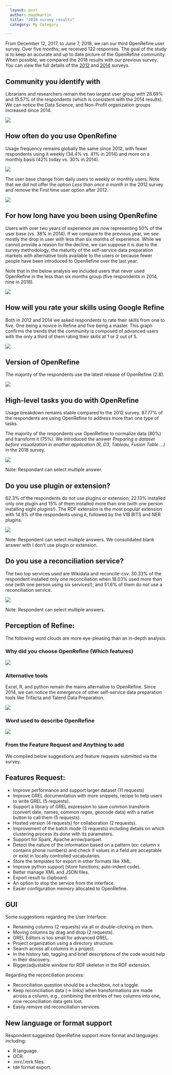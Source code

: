 ```yaml
---
  layout: post
  author: magdmartin
  title: "2018 survey results"
  category: My Category

---
```


From December 12, 2017, to June 7, 2018, we ran our third OpenRefine user survey.  Over five months; we received 122 responses. The goal of the study is to keep an accurate and up to date picture of the OpenRefine community. When possible, we compared the 2018 results with our previous survey. You can view the full details of the [2012](http://googlerefine.blogspot.ca/2012/10/google-refine-usage-survey-results.html) and [2014](http://openrefine.org/my%20category/2014/08/29/2014-survey-results.html) surveys.

## Community you identify with

Librarians and researchers remain the two largest user group with 28.69%  and 15.57% of the respondents (which is consistent with the 2014 results). We can notice the Data Science, and Non-Profit organization groups increased since 2014.

<a href="https://raw.github.com/OpenRefine/openrefine.github.com/master/images/2018survey/1.png"><img src="https://raw.githubusercontent.com/OpenRefine/openrefine.github.com/master/images/2018survey/1.png" class="inset" /></a>

##  How often do you use OpenRefine

Usage frequency remains globally the same since 2012, with fewer respondents using it weekly (34.4% vs. 41% in 2014) and more on a monthly basis (42% today vs. 30% in 2014). 


<a href="https://raw.github.com/OpenRefine/openrefine.github.com/master/images/2018survey/21.png"><img src="https://raw.githubusercontent.com/OpenRefine/openrefine.github.com/master/images/2018survey/21.png" class="inset" /></a>


The user base change from daily users to weekly or monthly users. Note that we did not offer the option _Less than once a month_ in the 2012 survey and remove the First time user option after 2012. 

<a href="https://raw.github.com/OpenRefine/openrefine.github.com/master/images/2018survey/22.png"><img src="https://raw.githubusercontent.com/OpenRefine/openrefine.github.com/master/images/2018survey/22.png" class="inset" /></a>


## For how long have you been using OpenRefine

Users with over two years of experience are now representing 50% of the user base (vs. 38% in 2014). If we compare to the previous year, we see mostly the drop in user with less than six months of experience. While we cannot provide a reason for the decline, we can suppose it is due to the survey methodology, the maturity of the self-service data preparation markets with alternative tools available to the users or because fewer people have been introduced to OpenRefine over the last year. 

Note that in the below analysis we included users that never used OpenRefine in the less than six months group (five respondents in 2014, nine in 2018). 

<a href="https://raw.github.com/OpenRefine/openrefine.github.com/master/images/2018survey/23.png"><img src="https://raw.githubusercontent.com/OpenRefine/openrefine.github.com/master/images/2018survey/23.png" class="inset" /></a>

## How will you rate your skills using Google Refine

Both in 2012 and 2014 we asked respondents to rate their skills from one to five. One being a novice in Refine and five being a master. This graph confirms the trends that the community is composed of advanced users with the only a third of them rating their skills at 1 or 2 out of 5.

<a href="https://raw.github.com/OpenRefine/openrefine.github.com/master/images/2018survey/24.png"><img src="https://raw.githubusercontent.com/OpenRefine/openrefine.github.com/master/images/2018survey/24.png" class="inset" /></a>

## Version of OpenRefine

The majority of the respondents use the latest release of OpenRefine (2.8).

<a href="https://raw.github.com/OpenRefine/openrefine.github.com/master/images/2018survey/3.png"><img src="https://raw.githubusercontent.com/OpenRefine/openrefine.github.com/master/images/2018survey/3.png" class="inset" /></a>

## High-level tasks you do with OpenRefine

Usage breakdown remains stable compared to the 2012 survey.  87.77% of the respondents are using OpenRefine to address more than one type of tasks.

The majority of the respondents use OpenRefine to normalize data (80%) and transform it (75%).  We introduced the answer _Preparing a dataset before visualization in another application (R, D3, Tableau, Fusion Table ...)_  in the 2018 survey.

<a href="https://raw.github.com/OpenRefine/openrefine.github.com/master/images/2018survey/4.png"><img src="https://raw.githubusercontent.com/OpenRefine/openrefine.github.com/master/images/2018survey/4.png" class="inset" /></a>

Note: Respondant can select multiple answer.

## Do you use plugin or extension?

62.3% of the respondents do not use plugins or extension; 22.13% installed only one plugin and 15% of them installed more than one (with one person installing eight plugins!). The RDF extension is the most popular extension with 14.8% of the respondents using it, followed by the VIB BITS and NER plugins.

<a href="https://raw.github.com/OpenRefine/openrefine.github.com/master/images/2018survey/5.png"><img src="https://raw.githubusercontent.com/OpenRefine/openrefine.github.com/master/images/2018survey/5.png" class="inset" /></a>

Note: Respondent can select multiple answers. We consolidated blank answer with I don't use plugin or extension. 

## Do you use a reconciliation service?

The two top services used are Wikidata and reconcile-csv. 30.33% of the respondent installed only one reconciliation when 18.03% used more than one (with one person using six services!), and 51.6% of them do not use a reconciliation service. 

<a href="https://raw.github.com/OpenRefine/openrefine.github.com/master/images/2018survey/6.png"><img src="https://raw.githubusercontent.com/OpenRefine/openrefine.github.com/master/images/2018survey/6.png" class="inset" /></a>

Note: Respondent can select multiple answers.

## Perception of Refine: 

The following word clouds are more eye-pleasing than an in-depth analysis.

### Why did you choose OpenRefine (Which features)

<a href="https://raw.github.com/OpenRefine/openrefine.github.com/master/images/2018survey/reason.png"><img src="https://raw.githubusercontent.com/OpenRefine/openrefine.github.com/master/images/2018survey/reason.png" class="inset" /></a>

### Alternative tools 

Excel, R, and python remain the mains alternative to OpenRefine. Since 2014, we can notice the emergence of other self-service data preparation tools like Trifacta and Talend Data Preparation. 

<a href="https://raw.github.com/OpenRefine/openrefine.github.com/master/images/2018survey/alternatives.png"><img src="https://raw.githubusercontent.com/OpenRefine/openrefine.github.com/master/images/2018survey/alternatives.png" class="inset" /></a>

### Word used to describe OpenRefine


<a href="https://raw.github.com/OpenRefine/openrefine.github.com/master/images/2018survey/describe.png"><img src="https://raw.githubusercontent.com/OpenRefine/openrefine.github.com/master/images/2018survey/describe.png" class="inset" /></a>

### From the Feature Request and Anything to add

We compiled below suggestions and feature requests submitted via the survey. 

## Features Request:

* Improve performance and support larger dataset (11 requests)
* Improve GREL documentation with more snippets, recipe to help users to write GREL (5 requests).
* Support a library of GREL expression to save common transform (convert date, names, common regex, geocode data) with a native button to call them (5 requests).
* Hosted version (4 requests) for collaboration (2 requests).
* Improvement of the batch mode (3 requests) including details on which clustering process its done with its parameters. 
* Support for Spark, Apache arrow/parquet.
* Detect the nature of the information based on a pattern (ex: column x contains phone numbers) and check if values in a field are acceptable or exist in locally controlled vocabularies.
* Store the templates for export in other formats like XML.
* Improve python support (store functions; auto-indent code).
* Better manage XML and JSON files.
* Export result to clipboard.
* An option to stop the service from the interface. 
* Easier configuration memory allocated to OpenRefine.

## GUI

Some suggestions regarding the User Interface:
* Renaming columns (2 requests) via all or double-clicking on them.
* Moving columns by drag and drop (2 requests).
* GREL Editors is too small for advanced GREL.
* Project organization using a directory structure.
* Search across all columns in a project.
* In the history tab, tagging and brief descriptions of the code would help in their discovery.
* Bigger/adjustable window for RDF skeleton in the RDF extension.

Regarding the reconciliation process: 
* Reconciliation question should be a checkbox, not a toggle.
* Keep reconciliation data (-> links) when transformations are made across a column, e.g., combining the entries of two columns into one, now reconciliation data gets lost.
* Easily remove old reconciliation services.

## New language or format support 
Respondent suggested OpenRefine support more format and languages including:
* R language.
* OCR.
* .mrc/.mrk files.
* tde format export.



